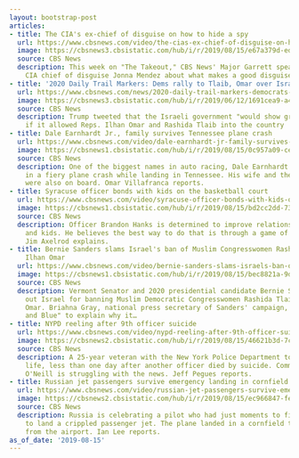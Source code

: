 ```yaml
---
layout: bootstrap-post
articles:
- title: The CIA's ex-chief of disguise on how to hide a spy
  url: https://www.cbsnews.com/video/the-cias-ex-chief-of-disguise-on-how-to-hide-a-spy/
  image: https://cbsnews3.cbsistatic.com/hub/i/r/2019/08/15/e67a379d-edd9-40dd-9e6c-bfb942f0919b/thumbnail/1200x630/dce7c186ffddcbbc40c0a2e760d71e5b/takeout-preview-cia-1912949-640x360.jpg
  source: CBS News
  description: This week on "The Takeout," CBS News' Major Garrett speaks to former
    CIA chief of disguise Jonna Mendez about what makes a good disguise.
- title: '2020 Daily Trail Markers: Dems rally to Tlaib, Omar over Israel ban'
  url: https://www.cbsnews.com/news/2020-daily-trail-markers-democrats-rally-to-tlaib-omar-over-israel-ban/
  image: https://cbsnews3.cbsistatic.com/hub/i/r/2019/06/12/1691cea9-a445-48df-9a23-20a5738ccb3a/thumbnail/1200x630/ff1449c54bf8b5d726270e5888c76adc/trail-markers-graphic-presidential-4.jpg
  source: CBS News
  description: Trump tweeted that the Israeli government "would show great weakness"
    if it allowed Reps. Ilhan Omar and Rashida Tlaib into the country
- title: Dale Earnhardt Jr., family survives Tennessee plane crash
  url: https://www.cbsnews.com/video/dale-earnhardt-jr-family-survives-tennessee-plane-crash/
  image: https://cbsnews1.cbsistatic.com/hub/i/r/2019/08/15/0c957a09-ce40-4efd-b4cf-d04c5208854a/thumbnail/1200x630/63e946711fa65a4a06864f151c0c65ac/0815-en-tnplanecrash-villafranca-1912844-640x360.jpg
  source: CBS News
  description: One of the biggest names in auto racing, Dale Earnhardt Jr., was involved
    in a fiery plane crash while landing in Tennessee. His wife and their daughter
    were also on board. Omar Villafranca reports.
- title: Syracuse officer bonds with kids on the basketball court
  url: https://www.cbsnews.com/video/syracuse-officer-bonds-with-kids-on-the-basketball-court/
  image: https://cbsnews1.cbsistatic.com/hub/i/r/2019/08/15/bd2cc2dd-73c9-4b3c-af51-f7471b27ef23/thumbnail/1200x630/780166aec37ca15205d6eb501ccc380d/0815-en-syracusecop-axelrod-1912903-640x360.jpg
  source: CBS News
  description: Officer Brandon Hanks is determined to improve relations between cops
    and kids. He believes the best way to do that is through a game of one-on-one.
    Jim Axelrod explains.
- title: Bernie Sanders slams Israel's ban of Muslim Congresswomen Rashida Tlaib and
    Ilhan Omar
  url: https://www.cbsnews.com/video/bernie-sanders-slams-israels-ban-of-muslim-congresswomen-rashida-tlaib-of-michigan-and-ilhan-omar-of-minnesota/
  image: https://cbsnews1.cbsistatic.com/hub/i/r/2019/08/15/bec8821a-9d44-4b5d-8274-ae38804241ea/thumbnail/1200x630/9b4ade0590519a4f7c3535ca9ca6937a/cbsn-fusion-bernie-sanders-slams-israels-ban-of-muslim-congresswomen-rashida-tlaib-of-michigan-and-ilhan-omar-of.jpg
  source: CBS News
  description: Vermont Senator and 2020 presidential candidate Bernie Sanders is calling
    out Israel for banning Muslim Democratic Congresswomen Rashida Tlaib and Ilhan
    Omar. Briahna Gray, national press secretary of Sanders' campaign, joined "Red
    and Blue" to explain why it…
- title: NYPD reeling after 9th officer suicide
  url: https://www.cbsnews.com/video/nypd-reeling-after-9th-officer-suicide/
  image: https://cbsnews2.cbsistatic.com/hub/i/r/2019/08/15/46621b3d-7c85-4436-9718-538ebcee6031/thumbnail/1200x630/9593ae054af39590d63e8119f89d3200/0815-en-nypdsuicides-pegues-1912887-640x360.jpg
  source: CBS News
  description: A 25-year veteran with the New York Police Department took his own
    life, less than one day after another officer died by suicide. Commissioner James
    O'Neill is struggling with the news. Jeff Pegues reports.
- title: Russian jet passengers survive emergency landing in cornfield
  url: https://www.cbsnews.com/video/russian-jet-passengers-survive-emergency-landing-in-cornfield/
  image: https://cbsnews2.cbsistatic.com/hub/i/r/2019/08/15/ec966847-fe0b-4996-a158-702cc4e98400/thumbnail/1200x630/cc8f767165bd0bd231adbadb1195c1ed/0815-en-russiaplane-lee-1912893-640x360.jpg
  source: CBS News
  description: Russia is celebrating a pilot who had just moments to figure out how
    to land a crippled passenger jet. The plane landed in a cornfield three miles
    from the airport. Ian Lee reports.
as_of_date: '2019-08-15'
---
```


